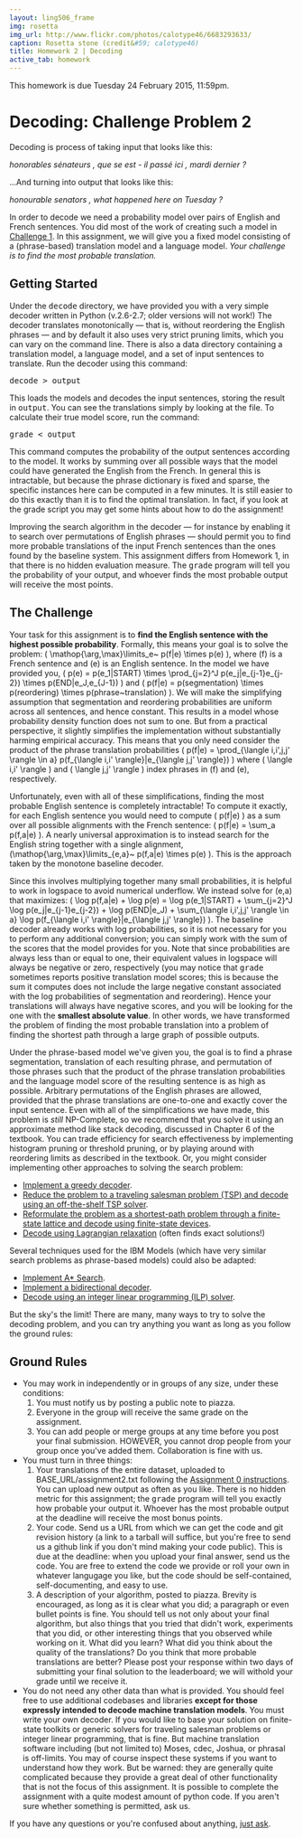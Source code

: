 ```yaml
---
layout: ling506_frame
img: rosetta
img_url: http://www.flickr.com/photos/calotype46/6683293633/
caption: Rosetta stone (credit&#59; calotype46)
title: Homework 2 | Decoding
active_tab: homework
---
```


<div class="alert alert-info">
This homework is due Tuesday 24 February 2015, 11:59pm.
</div>

Decoding:  <span class="text-muted">Challenge Problem 2</span>
=============================================================

Decoding is process of taking input that looks like this:

*honorables sénateurs , que se est - il passé ici , mardi dernier ?*

...And turning into output that looks like this:

*honourable senators , what happened here on Tuesday ?*


In order to decode we need a probability model over pairs
of English and French sentences. You did most of the work of creating
such a model in [Challenge 1](hw1.html). In this assignment,
we will give you a fixed model consisting of a (phrase-based) translation
model and a language model. *Your challenge is to find the most 
probable translation.*

## Getting Started


Under the <tt>decode</tt> directory, we have provided you with a very 
simple decoder written in Python (v.2.6-2.7; older versions will not work!) 
The decoder translates monotonically &mdash; that is, without reordering the
English phrases &mdash; and by default it also uses very strict pruning limits, 
which you can vary on the command line.
There is also a data directory containing a translation model, a language 
model, and a set of input sentences to translate. Run the decoder using this 
command:


<tt>decode &gt; output</tt>

This loads the models and decodes the input sentences, storing the
result in <tt>output</tt>. You can see the translations simply by looking
at the file. To calculate their true model score, run the command:


<tt>grade &lt; output</tt>

This command computes the probability of the output sentences
according to the model. It works by summing over all possible ways that
the model could have generated the English from the French. In general this
is intractable, but because the phrase dictionary is fixed and sparse, the
specific instances here can be computed in a few minutes. It is still
easier to do this exactly than it is to find the optimal translation.
In fact, if you look at the grade script you may get some hints about 
how to do the assignment!

Improving the search algorithm in the decoder &mdash; for instance by enabling
it to search over permutations of English phrases &mdash; should permit you 
to find more probable translations
of the input French sentences than the ones found by the baseline system. 
This assignment differs from Homework 1, in that there
is no hidden evaluation measure.
The <tt>grade</tt> program will tell you the probability of your output, and
whoever finds the most probable output will receive the most points.

## The Challenge

Your task for this assignment is to <b>find the English sentence
with the highest possible probability</b>.
Formally, this means your goal is to solve the problem:
\( \mathop{\arg\,\max}\limits_e~ p(f|e) \times p(e) \), where \(f\) is a
French sentence and \(e\) is an English sentence. In the model we have 
provided you, \( p(e) = p(e_1|START) \times \prod_{j=2}^J p(e_j|e_{j-1}e_{j-2}) \times p(END|e_J,e_{J-1}) \)
and \( p(f|e) = p(segmentation) \times p(reordering) \times p(phrase~translation) \).
We will make the simplifying assumption that segmentation and reordering
probabilities are uniform across all sentences, and hence constant. This results
in a model whose probability density function does not sum to one. But from a
practical perspective, it slightly simplifies the implementation without
substantially harming empirical accuracy. This means that you only need
consider the product of the phrase translation probabilities 
\( p(f|e) = \prod_{\langle i,i',j,j' \rangle \in a} p(f_{\langle i,i' \rangle}|e_{\langle j,j' \rangle}) \)
where \( \langle i,i' \rangle \) and \( \langle j,j' \rangle \) index phrases
in \(f\) and \(e\), respectively.

Unfortunately, even with all of these simplifications, finding the most
probable English sentence is completely intractable! To compute it
exactly, for each English sentence you would need to compute \( p(f|e) \) 
as a sum over all possible alignments with the French sentence:
\( p(f|e) = \sum_a p(f,a|e) \). A nearly universal approximation is to
instead search for the English string together with a single alignment, 
\(\mathop{\arg\,\max}\limits_{e,a}~ p(f,a|e) \times p(e) \).
This is the approach taken by the monotone baseline decoder.

Since this involves multiplying together many small probabilities, it is 
helpful to work in logspace to avoid numerical underflow. We instead solve for
\(e,a\) that maximizes:
\( \log p(f,a|e) + \log p(e) = 
\log p(e_1|START) + \sum_{j=2}^J \log p(e_j|e_{j-1}e_{j-2}) + \log p(END|e_J) +
\sum_{\langle i,i',j,j' \rangle \in a} \log p(f_{\langle i,i' \rangle}|e_{\langle j,j' \rangle})
\). 
The baseline decoder already works with log probabilities, so it is 
not necessary for you to perform any additional conversion; you can simply work
with the sum of the scores that the model provides for you. Note that
since probabilities are always less than or equal to one, their equivalent 
values in logspace will always be negative or zero, respectively (you may
notice that <tt>grade</tt> sometimes reports positive translation model 
scores; this is because the sum it computes does not include 
the large negative constant associated 
with the log probabilities of segmentation and reordering). Hence your
translations will always have negative scores, and you will be looking for
the one with the <b>smallest absolute value</b>. In other words, we have
transformed the problem of finding the most probable translation into a 
problem of finding the shortest path through a large graph of possible
outputs.

Under the phrase-based model we've given you, the goal is to 
find a phrase segmentation, translation of each resulting phrase,
and permutation of those phrases such that the product of the phrase
translation probabilities and the language model score of the resulting
sentence is as high as possible. Arbitrary permutations of the English 
phrases are allowed, provided that the phrase translations are one-to-one and
exactly cover the input sentence. Even with all of the simplifications we
have made, this problem is <i>still</i>
NP-Complete, so we recommend that you solve it using an approximate
method like stack decoding, discussed in Chapter 6 of the textbook. You 
can trade efficiency for search effectiveness
by implementing histogram pruning or threshold pruning, or by playing around
with reordering limits as described in the textbook. Or, you might
consider implementing other approaches to solving the search problem:

<ul>
  <li><a href="http://www.iro.umontreal.ca/~felipe/bib2webV0.81/cv/papers/paper-tmi-2007.pdf">Implement a greedy decoder</a>.</li>
  <li><a href="http://aclweb.org/anthology-new/P/P09/P09-1038.pdf">Reduce the problem to a traveling salesman problem (TSP) and decode using an off-the-shelf TSP solver</a>.</li>
  <li><a href="http://mi.eng.cam.ac.uk/~wjb31/ppubs/ttmjnle.pdf">Reformulate the problem as a shortest-path problem through a finite-state lattice and decode using finite-state devices</a>.</li>
  <li><a href="http://aclweb.org/anthology-new/D/D11/D11-1003.pdf">Decode using Lagrangian relaxation</a> (often finds exact solutions!)</li>
</ul>

Several techniques used for the IBM Models (which have very similar 
search problems as phrase-based models) could also be adapted:
<ul>
  <li><a href="http://aclweb.org/anthology-new/W/W01/W01-1408.pdf">Implement A* Search</a>.</li>
  <li><a href="http://aclweb.org/anthology-new/C/C02/C02-1050.pdf">Implement a bidirectional decoder</a>.</li>
  <li><a href="http://aclweb.org/anthology-new/N/N09/N09-2002.pdf">Decode using an integer linear programming (ILP) solver</a>.</li>
</ul>

But the sky's the limit! There are many, many ways to try to solve the decoding
problem, and you can try anything you want as long as you follow the ground rules:


## Ground Rules

<ul>
<li>
   You may work in independently or in groups of any size, under these 
   conditions: 
   <ol>
   <li>
   You must notify us by posting a public note to piazza.
   </li>
   <li>
   Everyone in the group will receive the same grade on the assignment. 
   </li>
   <li>
   You can add people or merge groups at any time before you post your
   final submission. HOWEVER, you cannot drop people from your group once 
   you've added them. Collaboration is fine with us.
   </li>
  </ol>
</li>
<li> You must turn in three things:
  <ol>
  <li>
  Your translations of the entire dataset, uploaded to BASE_URL/assignment2.txt
  following the <a href="assignment0.html">Assignment 0 instructions</a>. 
  You can upload new output as often as you like. There is no hidden metric
  for this assignment; the <tt>grade</tt> program will tell you exactly
  how probable your output it. Whoever has
  the most probable output at the deadline will receive the most bonus points.
  </li>
  <li>
  Your code. Send us a URL from which we can get the code and git revision
  history (a link to a tarball will suffice, but you're free to send us a 
  github link if you don't mind making your code public). This is due at the
  deadline: when you upload your final answer, send us the code.
  You are free to extend the code we provide or roll your own in whatever
  langugage you like, but the code should be self-contained, 
  self-documenting, and easy to use. 
  </li>
  <li>
  A description of your algorithm, posted to piazza. 
  Brevity is encouraged, as long as it is clear what you did; a paragraph or 
  even bullet points is fine. You should tell us not only about your final 
  algorithm, but also things that you tried that didn't work, experiments that
  you did, or other interesting things that you observed while working on it.
  What did you learn? What did you think about the quality of the translations?
  Do you think that more probable translations are better? Please post your 
  response within two days of submitting your final solution to the 
  leaderboard; we will withold your grade until we receive it.
  </li>
  </ol>
</li>
<li>
   You do not need any other data than what is provided. You should feel 
   free to use additional codebases and libraries <b>except for those
   expressly intended to decode machine translation models</b>. 
   You must write your
   own decoder. If you would like to base your solution on finite-state
   toolkits or generic solvers for traveling salesman problems or
   integer linear programming, that is fine. 
   But machine translation software including (but not limited to)
   Moses, cdec, Joshua, or phrasal is off-limits. You may of course inspect 
   these systems if you want to understand how they work. But be warned: they are
   generally quite complicated because they provide a great deal of other
   functionality that is not the focus of this assignment.
   It is possible to complete the assignment with a quite modest amount
   of python code.
   If you aren't sure whether 
   something is permitted, ask us.
</li>
</ul>
If you have any questions or you're confused about anything,
<a href="https://piazza.com/upenn/spring2014/cis526/home">just ask</a>.

